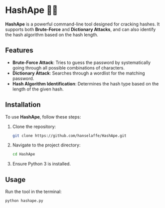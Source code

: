 # HashApe 🐒🔐

**HashApe** is a powerful command-line tool designed for cracking hashes. It supports both **Brute-Force** and **Dictionary Attacks**, and can also identify the hash algorithm based on the hash length.

## Features

- **Brute-Force Attack**: Tries to guess the password by systematically going through all possible combinations of characters.
- **Dictionary Attack**: Searches through a wordlist for the matching password.
- **Hash Algorithm Identification**: Determines the hash type based on the length of the given hash.

## Installation

To use **HashApe**, follow these steps:

1. Clone the repository:
    ```bash
    git clone https://github.com/hanselaffe/HashApe.git
    ```

2. Navigate to the project directory:
    ```bash
    cd HashApe
    ```

3. Ensure Python 3 is installed.

## Usage

Run the tool in the terminal:

```bash
python hashape.py
